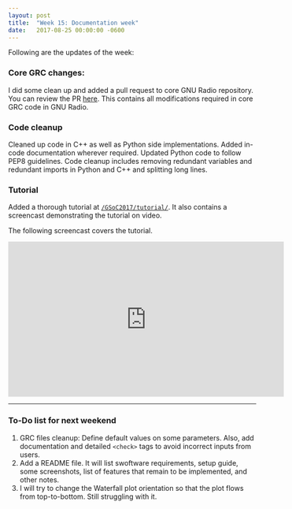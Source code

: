 ```yaml
---
layout: post
title:  "Week 15: Documentation week"
date:   2017-08-25 00:00:00 -0600
---
```


Following are the updates of the week:

### Core GRC changes:
I did some clean up and added a pull request to core GNU Radio repository. You can review the PR [here][PR]. This contains all modifications required in core GRC code in GNU Radio.

### Code cleanup
Cleaned up code in C++ as well as Python side implementations. Added in-code documentation wherever required. Updated Python code to follow PEP8 guidelines. Code cleanup includes removing redundant variables and redundant imports in Python and C++ and splitting long lines.

### Tutorial
Added a thorough tutorial at [`/GSoC2017/tutorial/`][tutorial]. It also contains a screencast demonstrating the tutorial on video.

The following screencast covers the tutorial.<br>
<iframe width="560" height="315" src="https://www.youtube.com/embed/EyNOE9icNVc" frameborder="0" allowfullscreen></iframe><br>

-----------
### To-Do list for next weekend
1. GRC files cleanup: Define default values on some parameters. Also, add documentation and detailed `<check>` tags to avoid incorrect inputs from users.
2. Add a README file. It will list swoftware requirements, setup guide, some screenshots, list of features that remain to be implemented, and other notes.
3. I will try to change the Waterfall plot orientation so that the plot flows from top-to-bottom. Still struggling with it.


[PR]: https://github.com/gnuradio/gnuradio/pull/1434
[tutorial]: /GSoC2017/tutorial/
